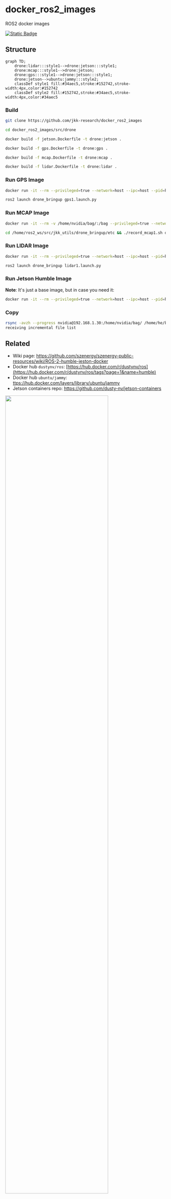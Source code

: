 # docker_ros2_images
ROS2 docker images

[![Static Badge](https://img.shields.io/badge/ROS_2-Humble-34aec5)](https://docs.ros.org/en/humble/)

## Structure

```mermaid
graph TD;
    drone:lidar:::style1-->drone:jetson:::style1;
    drone:mcap:::style1-->drone:jetson;
    drone:gps:::style1-->drone:jetson:::style1;
    drone:jetson-->ubuntu:jammy:::style2;
    classDef style1 fill:#34aec5,stroke:#152742,stroke-width:4px,color:#152742
    classDef style2 fill:#152742,stroke:#34aec5,stroke-width:4px,color:#34aec5
```

### Build 
```bash
git clone https://github.com/jkk-research/docker_ros2_images
```

```bash
cd docker_ros2_images/src/drone
```

```bash
docker build -f jetson.Dockerfile -t drone:jetson .
```

```bash
docker build -f gps.Dockerfile -t drone:gps .
```

```bash
docker build -f mcap.Dockerfile -t drone:mcap .
```

```bash
docker build -f lidar.Dockerfile -t drone:lidar .
```


### Run GPS Image
```bash
docker run -it --rm --privileged=true --network=host --ipc=host --pid=host --name gps1 drone:gps
```

``` bash
ros2 launch drone_bringup gps1.launch.py
```

### Run MCAP Image
```bash
docker run -it --rm -v /home/nvidia/bag/:/bag --privileged=true --network=host --ipc=host --pid=host --name mcap1 drone:mcap 
```

```bash
cd /home/ros2_ws/src/jkk_utils/drone_bringup/etc && ./record_mcap1.sh drone1_
```


### Run LIDAR Image
```bash
docker run -it --rm --privileged=true --network=host --ipc=host --pid=host --name lidar1 drone:lidar
```

```bash
ros2 launch drone_bringup lidar1.launch.py
```

### Run Jetson Humble Image

**Note**: It's just a base image, but in case you need it:

```bash
docker run -it --rm --privileged=true --network=host --ipc=host --pid=host --name jetson1 drone:jetson 
```

### Copy
``` bash
rsync -avzh --progress nvidia@192.168.1.30:/home/nvidia/bag/ /home/he/bag/
receiving incremental file list
```


## Related
- Wiki page: https://github.com/szenergy/szenergy-public-resources/wiki/ROS-2-humble-jeston-docker
- Docker hub `dustynv/ros`: [https://hub.docker.com/r/dustynv/ros](https://hub.docker.com/r/dustynv/ros/tags?page=1&name=humble)
- Docker hub `ubuntu/jammy`: [ttps://hub.docker.com/layers/library/ubuntu/jammy](https://hub.docker.com/layers/library/ubuntu/jammy/images/sha256-c9cf959fd83770dfdefd8fb42cfef0761432af36a764c077aed54bbc5bb25368?context=explore)
- Jetson containers repo: https://github.com/dusty-nv/jetson-containers




<img src="https://github.com/szenergy/szenergy-public-resources/assets/11504709/0bee08b0-37e9-4a22-9bb9-da86c677ab76" width="80%" />